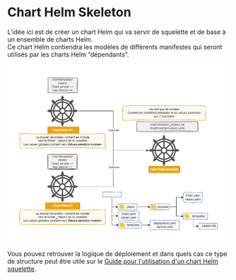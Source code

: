 # Chart Helm Skeleton

L’idée ici est de créer un chart Helm qui va servir de squelette et de base à un ensemble de charts Helm.  
Ce chart Helm contiendra les modèles de différents manifestes qui seront utilisés par les charts Helm “dépendants”.

![Diagram Chart Helm Skeleton](__res/subchart.drawio.png)

Vous pouvez retrouver la logique de déploiement et dans quels cas ce type de structure peut être utile sur le [Guide pour l'utilisation d'un chart Helm squelette](https://n0l1n3ry.hashnode.dev/guide-pour-lutilisation-dun-chart-helm-squelette).